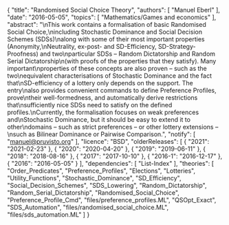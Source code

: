 {
    "title": "Randomised Social Choice Theory",
    "authors": [
        "Manuel Eberl"
    ],
    "date": "2016-05-05",
    "topics": [
        "Mathematics/Games and economics"
    ],
    "abstract": "\nThis work contains a formalisation of basic Randomised Social Choice,\nincluding Stochastic Dominance and Social Decision Schemes (SDSs)\nalong with some of their most important properties (Anonymity,\nNeutrality, ex-post- and SD-Efficiency, SD-Strategy-Proofness) and two\nparticular SDSs – Random Dictatorship and Random Serial Dictatorship\n(with proofs of the properties that they satisfy). Many important\nproperties of these concepts are also proven – such as the two\nequivalent characterisations of Stochastic Dominance and the fact that\nSD-efficiency of a lottery only depends on the support.  The entry\nalso provides convenient commands to define Preference Profiles, prove\ntheir well-formedness, and automatically derive restrictions that\nsufficiently nice SDSs need to satisfy on the defined profiles.\nCurrently, the formalisation focuses on weak preferences and\nStochastic Dominance, but it should be easy to extend it to other\ndomains – such as strict preferences – or other lottery extensions –\nsuch as Bilinear Dominance or Pairwise Comparison.",
    "notify": [
        "manuel@pruvisto.org"
    ],
    "licence": "BSD",
    "olderReleases": [
        {
            "2021": "2021-02-23"
        },
        {
            "2020": "2020-04-20"
        },
        {
            "2019": "2019-06-11"
        },
        {
            "2018": "2018-08-16"
        },
        {
            "2017": "2017-10-10"
        },
        {
            "2016-1": "2016-12-17"
        },
        {
            "2016": "2016-05-05"
        }
    ],
    "dependencies": [
        "List-Index"
    ],
    "theories": [
        "Order_Predicates",
        "Preference_Profiles",
        "Elections",
        "Lotteries",
        "Utility_Functions",
        "Stochastic_Dominance",
        "SD_Efficiency",
        "Social_Decision_Schemes",
        "SDS_Lowering",
        "Random_Dictatorship",
        "Random_Serial_Dictatorship",
        "Randomised_Social_Choice",
        "Preference_Profile_Cmd",
        "files/preference_profiles.ML",
        "QSOpt_Exact",
        "SDS_Automation",
        "files/randomised_social_choice.ML",
        "files/sds_automation.ML"
    ]
}